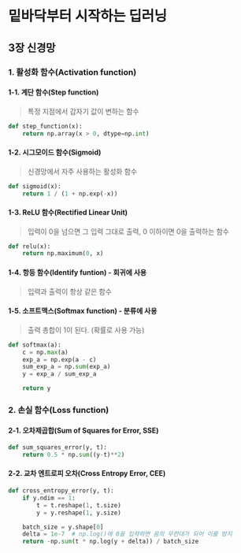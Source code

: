 # 밑바닥부터 시작하는 딥러닝

## 3장 신경망

### 1. 활성화 함수(Activation function)

#### 1-1. 계단 함수(Step function)

> 특정 지점에서 갑자기 값이 변하는 함수

```python
def step_function(x):
    return np.array(x > 0, dtype=np.int)
```



#### 1-2. 시그모이드 함수(Sigmoid)

> 신경망에서 자주 사용하는 활성화 함수

```python
def sigmoid(x):
    return 1 / (1 + np.exp(-x))
```



#### 1-3. ReLU 함수(Rectified Linear Unit)

> 입력이 0을 넘으면 그 입력 그대로 출력, 0 이하이면 0을 출력하는 함수

```python
def relu(x):
    return np.maximum(0, x)
```



#### 1-4. 항등 함수(Identify funtion) - 회귀에 사용

> 입력과 출력이 항상 같은 함수



#### 1-5. 소프트맥스(Softmax function) - 분류에 사용

> 출력 총합이 1이 된다. (확률로 사용 가능)

```python
def softmax(a):
    c = np.max(a)
    exp_a = np.exp(a - c)
    sum_exp_a = np.sum(exp_a)
    y = exp_a / sum_exp_a

    return y
```





### 2. 손실 함수(Loss function)

#### 2-1. 오차제곱합(Sum of Squares for Error, SSE)

```python
def sum_squares_error(y, t):
    return 0.5 * np.sum((y-t)**2)
```



#### 2-2. 교차 엔트로피 오차(Cross Entropy Error, CEE)

```python
def cross_entropy_error(y, t):
    if y.ndim == 1:
        t = t.reshape(1, t.size)
        y = y.reshape(1, y.size)

    batch_size = y.shape[0]
    delta = 1e-7  # np.log()에 0을 입력하면 음의 무한대가 되어 이를 방지
    return -np.sum(t * np.log(y + delta)) / batch_size
```

